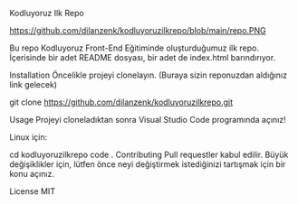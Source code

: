 Kodluyoruz Ilk Repo

https://github.com/dilanzenk/kodluyoruzilkrepo/blob/main/repo.PNG

Bu repo Kodluyoruz Front-End Eğitiminde oluşturduğumuz ilk repo. İçerisinde bir adet README dosyası, bir adet de index.html barındırıyor.

Installation
Öncelikle projeyi clonelayın. (Buraya sizin reponuzdan aldığınız link gelecek)

git clone https://github.com/dilanzenk/kodluyoruzilkrepo.git

Usage
Projeyi cloneladıktan sonra Visual Studio Code programında açınız!

Linux için:

cd kodluyoruzilkrepo
code .
Contributing
Pull requestler kabul edilir. Büyük değişiklikler için, lütfen önce neyi değiştirmek istediğinizi tartışmak için bir konu açınız.

License
MIT
